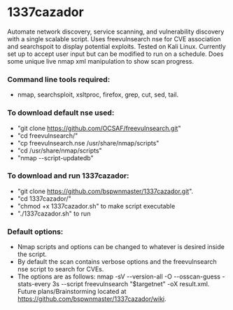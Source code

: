 # 1337cazador
Automate network discovery, service scanning, and vulnerability discovery with a single scalable script. Uses freevulnsearch nse for CVE association and searchspoit to display potential exploits. Tested on Kali Linux. Currently set up to accept user input but can be modified to run on a schedule. Does some unique live nmap xml manipulation to show scan progress.
### Command line tools required:
* nmap, searchsploit, xsltproc, firefox, grep, cut, sed, tail. 
### To download default nse used:
* "git clone https://github.com/OCSAF/freevulnsearch.git"
* "cd freevulnsearch/"
* "cp freevulnsearch.nse /usr/share/nmap/scripts"
* "cd /usr/share/nmap/scripts"
* "nmap --script-updatedb" 
### To download and run 1337cazador: 
* "git clone https://github.com/bspwnmaster/1337cazador.git".
* "cd 1337cazador/"
* "chmod +x 1337cazador.sh" to make script executable 
* "./1337cazador.sh" to run
### Default options:
* Nmap scripts and options can be changed to whatever is desired inside the script. 
* By default the scan contains verbose options and the freevulnsearch nse script to search for CVEs. 
* The options are as follows: nmap -sV --version-all -O --osscan-guess -stats-every 3s --script freevulnsearch "$targetnet" -oX result.xml.
Future plans/Brainstorming located at https://github.com/bspwnmaster/1337cazador/wiki.
